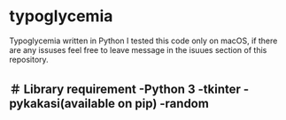 # typoglycemia
Typoglycemia written in Python
I tested this code only on macOS, if there are any issuses feel free to leave message in the isuues section of this repository.

＃ Library requirement
-Python 3
-tkinter
-pykakasi(available on pip)
-random
-
